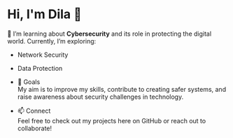 # Hi, I'm Dila 💫

🔐 I’m learning about **Cybersecurity** and its role in protecting the digital world. Currently, I’m exploring:   
- Network Security  
- Data Protection    

- 🚀 Goals  
My aim is to improve my skills, contribute to creating safer systems, and raise awareness about security challenges in technology.  
- 📫 Connect  
Feel free to check out my projects here on GitHub or reach out to collaborate!  
 
